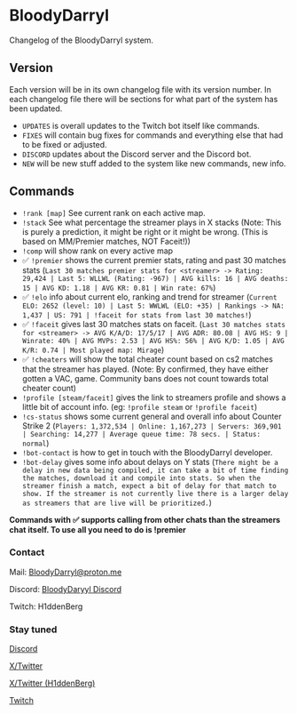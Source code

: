 # BloodyDarryl

Changelog of the BloodyDarryl system.

## Version

Each version will be in its own changelog file with its version number.
In each changelog file there will be sections for what part of the system has been updated.

- `UPDATES` is overall updates to the Twitch bot itself like commands.
- `FIXES` will contain bug fixes for commands and everything else that had to be fixed or adjusted.
- `DISCORD` updates about the Discord server and the Discord bot.
- `NEW` will be new stuff added to the system like new commands, new info.

## Commands

- `!rank [map]` See current rank on each active map.
- `!stack` See what percentage the streamer plays in X stacks (Note: This is purely a prediction, it might be right or it might be wrong. (This is based on MM/Premier matches, NOT Faceit!))
- `!comp` will show rank on every active map
- :white_check_mark: `!premier` shows the current premier stats, rating and past 30 matches stats (`Last 30 matches premier stats for <streamer> -> Rating: 29,424 | Last 5: WLLWL (Rating: -967) | AVG kills: 16 | AVG deaths: 15 | AVG KD: 1.18 | AVG KR: 0.81 | Win rate: 67%`)
- :white_check_mark: `!elo` info about current elo, ranking and trend for streamer (`Current ELO: 2652 (level: 10) | Last 5: WWLWL (ELO: +35) | Rankings -> NA: 1,437 | US: 791 | !faceit for stats from last 30 matches!`)
- :white_check_mark: `!faceit` gives last 30 matches stats on faceit. (`Last 30 matches stats for <streamer> -> AVG K/A/D: 17/5/17 | AVG ADR: 80.08 | AVG HS: 9 | Winrate: 40% | AVG MVPs: 2.53 | AVG HS%: 56% | AVG K/D: 1.05 | AVG K/R: 0.74 | Most played map: Mirage`)
- :white_check_mark: `!cheaters` will show the total cheater count based on cs2 matches that the streamer has played. (Note: By confirmed, they have either gotten a VAC, game. Community bans does not count towards total cheater count)
- `!profile [steam/faceit]` gives the link to streamers profile and shows a little bit of account info. (eg: `!profile steam` or `!profile faceit`)
- `!cs-status` shows some current general and overall info about Counter Strike 2 (`Players: 1,372,534 | Online: 1,167,273 | Servers: 369,901 | Searching: 14,277 | Average queue time: 78 secs. | Status: normal`)
- `!bot-contact` is how to get in touch with the BloodyDarryl developer.
- `!bot-delay` gives some info about delays on Y stats (`There might be a delay in new data being compiled, it can take a bit of time finding the matches, download it and compile into stats. So when the streamer finish a match, expect a bit of delay for that match to show. If the streamer is not currently live there is a larger delay as streamers that are live will be prioritized.`)

**Commands with :white_check_mark: supports calling from other chats than the streamers chat itself. To use all you need to do is !premier <Twitch username>**

### Contact

Mail: BloodyDarryl@proton.me

Discord: [BloodyDaryyl Discord](https://discord.gg/6AxStFS5zr)

Twitch: H1ddenBerg

### Stay tuned

[Discord](https://discord.gg/6AxStFS5zr)

[X/Twitter](https://x.com/BloodyDarryl)

[X/Twitter (H1ddenBerg)](https://x.com/H1ddenBerg)

[Twitch](https://www.twitch.tv/bloodydarryl)
